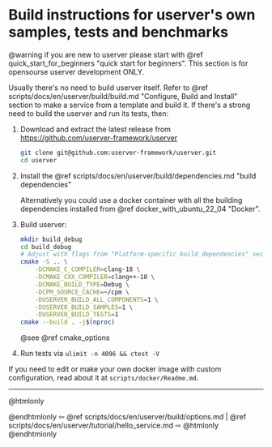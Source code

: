 # Build instructions for userver's own samples, tests and benchmarks

@warning if you are new to userver please start with @ref quick_start_for_beginners "quick start for beginners". This section is for opensourse userver development ONLY.

Usually there's no need to build userver itself. Refer to @ref scripts/docs/en/userver/build/build.md "Configure, Build and Install"
section to make a service from a template and build it. If there's a strong need to build the userver and run its tests, then:

1. Download and extract the latest release from https://github.com/userver-framework/userver

   ```bash
   git clone git@github.com:userver-framework/userver.git
   cd userver
   ```

2. Install the @ref scripts/docs/en/userver/build/dependencies.md "build dependencies"

   Alternatively you could use a docker container with all the building dependencies
   installed from @ref docker_with_ubuntu_22_04 "Docker".

3. Build userver:

   ```bash
   mkdir build_debug
   cd build_debug
   # Adjust with flags from "Platform-specific build dependencies" section
   cmake -S .. \
       -DCMAKE_C_COMPILER=clang-18 \
       -DCMAKE_CXX_COMPILER=clang++-18 \
       -DCMAKE_BUILD_TYPE=Debug \
       -DCPM_SOURCE_CACHE=~/cpm \
       -DUSERVER_BUILD_ALL_COMPONENTS=1 \
       -DUSERVER_BUILD_SAMPLES=1 \
       -DUSERVER_BUILD_TESTS=1
   cmake --build . -j$(nproc)
   ```

   @see @ref cmake_options

4. Run tests via `ulimit -n 4096 && ctest -V`


If you need to edit or make your own docker image with custom configuration, read about
it at `scripts/docker/Readme.md`.


----------

@htmlonly <div class="bottom-nav"> @endhtmlonly
⇦ @ref scripts/docs/en/userver/build/options.md | @ref scripts/docs/en/userver/tutorial/hello_service.md ⇨
@htmlonly </div> @endhtmlonly
